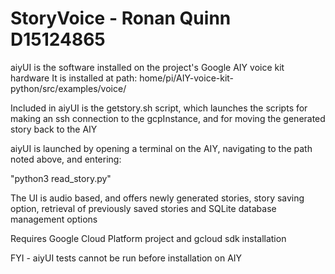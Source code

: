 # StoryVoice - Ronan Quinn D15124865

aiyUI is the software installed on the project's Google AIY voice kit hardware
It is installed at path:
home/pi/AIY-voice-kit-python/src/examples/voice/

Included in aiyUI is the getstory.sh script, which launches the scripts for making an ssh connection to the
gcpInstance, and for moving the generated story back to the AIY

aiyUI is launched by opening a terminal on the AIY, navigating to the path noted above, and entering:

"python3 read_story.py"

The UI is audio based, and offers newly generated stories, story saving option, retrieval of previously saved stories
and SQLite database management options

Requires Google Cloud Platform project and gcloud sdk installation

FYI - aiyUI tests cannot be run before installation on AIY 
